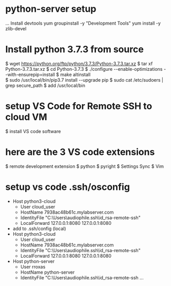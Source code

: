 # python-server setup
...
Install devtools 
yum groupinstall -y "Development Tools"
yum install -y zlib-devel

# Install python 3.7.3 from source 

$ wget https://python.org/ftp/python/3.7.3/Python-3.7.3.tar.xz
$ tar xf Python-3.7.3.tar.xz 
$ cd Python-3.7.3
$ ./configure --enable-optimizations --with-ensurepip=install
$ make altinstall  
$ sudo /usr/local/bin/pip3.7 install --upgrade pip
$ sudo cat /etc/sudoers | grep secure_path
$ add /usr/local/bin

# setup VS Code for Remote SSH to cloud VM

$ install VS code software 
# here are the 3 VS code extensions

$ remote development extension
$ python
$ pyright
$ Settings Sync
$ Vim

# setup vs code .ssh/osconfig 
- Host python3-cloud
  - User cloud_user
  - HostName 7938ac48b61c.mylabserver.com
  - IdentityFile "C:\Users\audiophile\.ssh\id_rsa-remote-ssh"
  - LocalForward 127.0.0.1:8080 127.0.0.1:8080
- add to .ssh/config (local)
- Host python3-cloud
  - User cloud_user
  - HostName 7938ac48b61c.mylabserver.com
  - IdentityFile "C:\Users\audiophile\.ssh\id_rsa-remote-ssh"
  - LocalForward 127.0.0.1:8080 127.0.0.1:8080
- Host python-server
  - User rroxas
  - HostName python-server
  - IdentityFile "C:\Users\audiophile\.ssh\id_rsa-remote-ssh
...